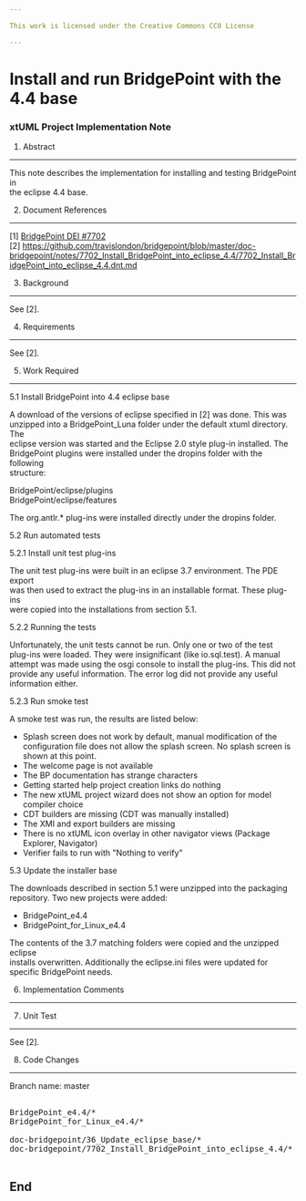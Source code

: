 ```yaml
---

This work is licensed under the Creative Commons CC0 License

---
```


# Install and run BridgePoint with the 4.4 base
### xtUML Project Implementation Note

1. Abstract
-----------
This note describes the implementation for installing and testing BridgePoint in   
the eclipse 4.4 base.   

2. Document References
----------------------
[1] [BridgePoint DEI #7702](https://support.onefact.net/redmine/issues/7702)  
[2] https://github.com/travislondon/bridgepoint/blob/master/doc-bridgepoint/notes/7702_Install_BridgePoint_into_eclipse_4.4/7702_Install_BridgePoint_into_eclipse_4.4.dnt.md   

3. Background
-------------
See [2].   

4. Requirements
---------------
See [2].   

5. Work Required
----------------
5.1 Install BridgePoint into 4.4 eclipse base   

A download of the versions of eclipse specified in [2] was done.  This was
unzipped into a BridgePoint_Luna folder under the default xtuml directory.  The   
eclipse version was started and the Eclipse 2.0 style plug-in installed.  The   
BridgePoint plugins were installed under the dropins folder with the following   
structure:   

BridgePoint/eclipse/plugins   
BridgePoint/eclipse/features   

The org.antlr.* plug-ins were installed directly under the dropins folder.   

5.2 Run automated tests   

5.2.1 Install unit test plug-ins   

The unit test plug-ins were built in an eclipse 3.7 environment.  The PDE export   
was then used to extract the plug-ins in an installable format.  These plug-ins   
were copied into the installations from section 5.1.   

5.2.2 Running the tests   

Unfortunately, the unit tests cannot be run.  Only one or two of the test   
plug-ins were loaded.  They were insignificant (like io.sql.test).  A manual   
attempt was made using the osgi console to install the plug-ins.  This did not   
provide any useful information.  The error log did not provide any useful   
information either.

5.2.3 Run smoke test

A smoke test was run, the results are listed below:

- Splash screen does not work by default, manual modification of the   
  configuration file does not allow the splash screen.  No splash screen is   
  shown at this point.   
- The welcome page is not available   
- The BP documentation has strange characters   
- Getting started help project creation links do nothing   
- The new xtUML project wizard does not show an option for model compiler choice   
- CDT builders are missing (CDT was manually installed)   
- The XMI and export builders are missing   
- There is no xtUML icon overlay in other navigator views (Package Explorer, Navigator)   
- Verifier fails to run with "Nothing to verify"   

5.3 Update the installer base   

The downloads described in section 5.1 were unzipped into the packaging   
repository.  Two new projects were added:   

- BridgePoint_e4.4   
- BridgePoint_for_Linux_e4.4   

The contents of the 3.7 matching folders were copied and the unzipped eclipse   
installs overwritten.  Additionally the eclipse.ini files were updated for   
specific BridgePoint needs.   

6. Implementation Comments
--------------------------

7. Unit Test
------------
See [2].   

8. Code Changes
---------------
Branch name: master

<pre>

BridgePoint_e4.4/*   
BridgePoint_for_Linux_e4.4/*   

doc-bridgepoint/36_Update_eclipse_base/*   
doc-bridgepoint/7702_Install_BridgePoint_into_eclipse_4.4/*   

</pre>

End
---

